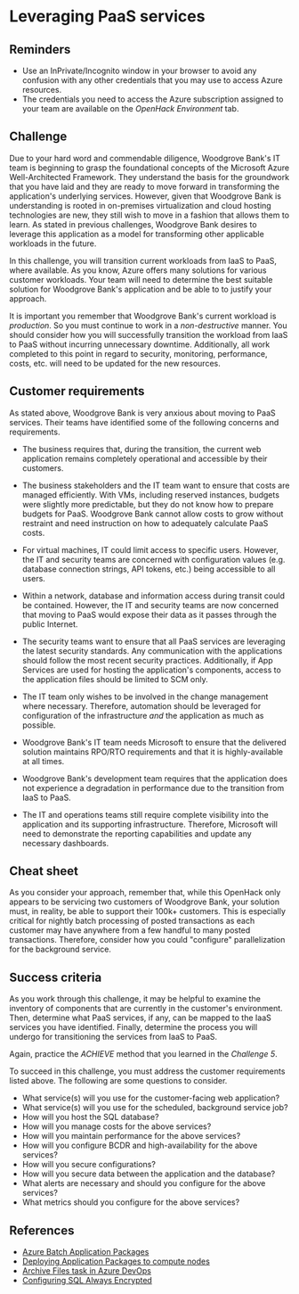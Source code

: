 # Leveraging PaaS services

## Reminders
* Use an InPrivate/Incognito window in your browser to avoid any confusion with any other credentials that you may use to access Azure resources.
* The credentials you need to access the Azure subscription assigned to your team are available on the _OpenHack Environment_ tab.

## Challenge
Due to your hard word and commendable diligence, Woodgrove Bank's IT team is beginning to grasp the foundational concepts of the Microsoft Azure Well-Architected Framework. They understand the basis for the groundwork that you have laid and they are ready to move forward in transforming the application's underlying services. However, given that Woodgrove Bank is understanding is rooted in on-premises virtualization and cloud hosting technologies are new, they still wish to move in a fashion that allows them to learn. As stated in previous challenges, Woodgrove Bank desires to leverage this application as a model for transforming other applicable workloads in the future.

In this challenge, you will transition current workloads from IaaS to PaaS, where available. As you know, Azure offers many solutions for various customer workloads. Your team will need to determine the best suitable solution for Woodgrove Bank's application and be able to to justify your approach.

It is important you remember that Woodgrove Bank's current workload is _production_. So you must continue to work in a _non-destructive_ manner. You should consider how you will successfully transition the workload from IaaS to PaaS without incurring unnecessary downtime. Additionally, all work completed to this point in regard to security, monitoring, performance, costs, etc. will need to be updated for the new resources.

## Customer requirements
As stated above, Woodgrove Bank is very anxious about moving to PaaS services. Their teams have identified some of the following concerns and requirements.

* The business requires that, during the transition, the current web application remains completely operational and accessible by their customers.

* The business stakeholders and the IT team want to ensure that costs are managed efficiently. With VMs, including reserved instances, budgets were slightly more predictable, but they do not know how to prepare budgets for PaaS. Woodgrove Bank cannot allow costs to grow without restraint and need instruction on how to adequately calculate PaaS costs.

* For virtual machines, IT could limit access to specific users. However, the IT and security teams are concerned with configuration values (e.g. database connection strings, API tokens, etc.) being accessible to all users.

* Within a network, database and information access during transit could be contained. However, the IT and security teams are now concerned that moving to PaaS would expose their data as it passes through the public Internet.

* The security teams want to ensure that all PaaS services are leveraging the latest security standards. Any communication with the applications should follow the most recent security practices. Additionally, if App Services are used for hosting the application's components, access to the application files should be limited to SCM only.

* The IT team only wishes to be involved in the change management where necessary. Therefore, automation should be leveraged for configuration of the infrastructure _and_ the application as much as possible.

* Woodgrove Bank's IT team needs Microsoft to ensure that the delivered solution maintains RPO/RTO requirements and that it is highly-available at all times.

* Woodgrove Bank's development team requires that the application does not experience a degradation in performance due to the transition from IaaS to PaaS.

* The IT and operations teams still require complete visibility into the application and its supporting infrastructure. Therefore, Microsoft will need to demonstrate the reporting capabilities and update any necessary dashboards.

## Cheat sheet
As you consider your approach, remember that, while this OpenHack only appears to be servicing two customers of Woodgrove Bank, your solution must, in reality, be able to support their 100k+ customers. This is especially critical for nightly batch processing of posted transactions as each customer may have anywhere from a few handful to many posted transactions. Therefore, consider how you could "configure" parallelization for the background service.

## Success criteria
As you work through this challenge, it may be helpful to examine the inventory of components that are currently in the customer's environment. Then, determine what PaaS services, if any, can be mapped to the IaaS services you have identified. Finally, determine the process you will undergo for transitioning the services from IaaS to PaaS.

Again, practice the _ACHIEVE_ method that you learned in the _Challenge 5_.

To succeed in this challenge, you must address the customer requirements listed above. The following are some questions to consider. 

* What service(s) will you use for the customer-facing web application?
* What service(s) will you use for the scheduled, background service job?
* How will you host the SQL database?
* How will you manage costs for the above services?
* How will you maintain performance for the above services?
* How will you configure BCDR and high-availability for the above services?
* How will you secure configurations?
* How will you secure data between the application and the database?
* What alerts are necessary and should you configure for the above services?
* What metrics should you configure for the above services?



## References
* <a href="https://azure.microsoft.com/blog/application-packages-and-task-dependencies-now-available-on-azure-batch/" target="_blank">Azure Batch Application Packages</a>
* <a href="https://docs.microsoft.com/azure/batch/batch-application-packages" target="_blank">Deploying Application Packages to compute nodes</a>
* <a href="https://docs.microsoft.com/azure/devops/pipelines/tasks/utility/archive-files?view=azure-devops" target="_blank">Archive Files task in Azure DevOps</a>
* <a href="https://docs.microsoft.com/azure/azure-sql/database/always-encrypted-azure-key-vault-configure" target="_blank">Configuring SQL Always Encrypted</a>